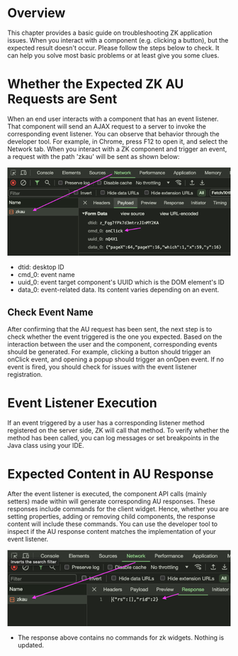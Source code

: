 
# Overview

This chapter provides a basic guide on troubleshooting ZK application
issues. When you interact with a component (e.g. clicking a button), but
the expected result doesn't occur. Please follow the steps below to
check. It can help you solve most basic problems or at least give you
some clues.

# Whether the Expected ZK AU Requests are Sent

When an end user interacts with a component that has an event listener.
That component will send an AJAX request to a server to invoke the
corresponding event listener. You can observe that behavior through the
developer tool. For example, in Chrome, press F12 to open it, and select
the Network tab. When you interact with a ZK component and trigger an
event, a request with the path 'zkau' will be sent as shown below:

![](/zk_dev_ref/images/AuRequest.png)

- dtid: desktop ID
- cmd_0: event name
- uuid_0: event target component's UUID which is the DOM element's ID
- data_0: event-related data. Its content varies depending on an event.

## Check Event Name

After confirming that the AU request has been sent, the next step is to
check whether the event triggered is the one you expected. Based on the
interaction between the user and the component, corresponding events
should be generated. For example, clicking a button should trigger an
onClick event, and opening a popup should trigger an onOpen event. If no
event is fired, you should check for issues with the event listener
registration.

# Event Listener Execution

If an event triggered by a user has a corresponding listener method
registered on the server side, ZK will call that method. To verify
whether the method has been called, you can log messages or set
breakpoints in the Java class using your IDE.

# Expected Content in AU Response

After the event listener is executed, the component API calls (mainly
setters) made within will generate corresponding AU responses. These
responses include commands for the client widget. Hence, whether you are
setting properties, adding or removing child components, the response
content will include these commands. You can use the developer tool to
inspect if the AU response content matches the implementation of your
event listener.

![](/zk_dev_ref/images/AuResponse.png)

- The response above contains no commands for zk widgets. Nothing is
  updated.
